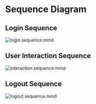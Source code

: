 # Sequence Diagram

## Login Sequence

![login.sequence.mmd](https://kroki.io/mermaid/svg/eNqNU9tuwjAMfd9X-H30B_qAxEBsSDAh2OU5bT1mEZIsSZH693OSUlqotPUhku1jn-NLHf7UqEpckDhYcYIH4E_UXqv6VKCNphHWU0lGKA_vbsT5icXMmDv303J559tQaTXXOFOJ7i66qrbRF59AlU2nj6l6DnNJ5dHBWh9IRUAKBAgz5bBS5El47EM4EOJcN4cdVmSx9OB1IOqh2GJU4MuTF7bigDH0qj2CPqOFFH6mMxPMLVaomE26vtRIkwoERIoJ6VvfUlCLl1ob8CRlG9nXJY_DgU40MBe8Esm2QSs86SRzXGqoilUH-J_gv0SjShVZBA419gaWpbFX8KaPqCYwiz20xg6_LLrvZA5qpp3E3L3XDLqkMH1c357LXHq-thMT-IGNULydDgZCtQpcr3x2uZr-1tdUWGEbeNEnHLugtRbVdfXt7QwuNofZdsXrke0cB_ImN1DHHTvmDdLAhVYrKJrutxigmekm-wMtfTXdOLXE0ay0hB06o5XD8Qn0Yl3HWTqPBTkjRfMLT79AAA==)

## User Interaction Sequence

![interaction.sequence.mmd](https://kroki.io/mermaid/svg/eNp1UMGKAjEMvfsVuev8wBwEXRGEVUTc3XOmk5VibWrTEebvt61sxRnNodD3Xt5LInTtyCpaaTx5vEwgFnaBbXdpyOevQx-00g5tgC95Af5Qs3BuBC_X6xG21cpz9LhpRZLZ_Bhml71hYwN5VEGzzUyqRFTz-fSeUxeNFMWdSZoYWsMnYwt7PFERRDixT_E1LPYb-EBjHkY7DgR8i4PEjtlALmRbgcBnsgIS2FMLTV_2TPXUERMHDt_k9W8Px2QxgwMbettZ5U0OJI6tDBep_k8x4sslqnS1GlZanME-83H8yR8gpJei)

## Logout Sequence

![logout.sequence.mmd](https://kroki.io/mermaid/svg/eNptUM1qwzAMvu8pdF_D7jkUtpWyQGGl3dhZdUQQTWwvkgt7-8nOBh6ZD4bvV5aFPhN5RzvGYcbpDuxg0uDTdKG5wIizsuOIXuFd_iE_6PIY44p-2u9XXNcfC1euXNZst_dLvoXnkd1V4BCGkLQ4FiV7rKyFzrMyKtUWE7JuxW1NGza6sJ2_4ch9zr2FK3mpDE3pXXJwTo5EqtYinmgKN5Kf7MZeGcTg2awcfOVufvc4Uc8zORXQAC9hogcbwB6OONDftZr8BWX-QD28Jt3AjiWO-LXKfQM3xYMP)

